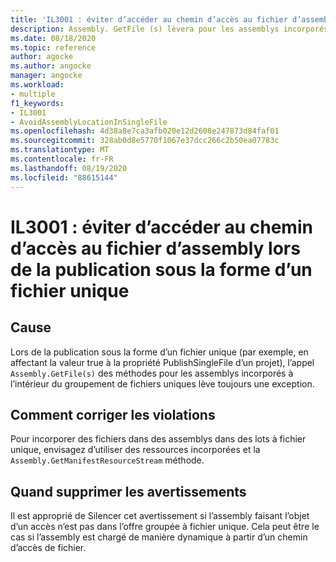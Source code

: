```yaml
---
title: 'IL3001 : éviter d’accéder au chemin d’accès au fichier d’assembly lors de la publication sous la forme d’un fichier unique'
description: Assembly. GetFile (s) lèvera pour les assemblys incorporés dans une application à fichier unique
ms.date: 08/18/2020
ms.topic: reference
author: agocke
ms.author: angocke
manager: angocke
ms.workload:
- multiple
f1_keywords:
- IL3001
- AvoidAssemblyLocationInSingleFile
ms.openlocfilehash: 4d38a8e7ca3afb020e12d2608e247873d84faf01
ms.sourcegitcommit: 328ab0d8e5770f1067e37dcc266c2b50ea07783c
ms.translationtype: MT
ms.contentlocale: fr-FR
ms.lasthandoff: 08/19/2020
ms.locfileid: "88615144"
---
```

# <a name="il3001-avoid-accessing-assembly-file-path-when-publishing-as-a-single-file"></a>IL3001 : éviter d’accéder au chemin d’accès au fichier d’assembly lors de la publication sous la forme d’un fichier unique

## <a name="cause"></a>Cause

Lors de la publication sous la forme d’un fichier unique (par exemple, en affectant la valeur true à la propriété PublishSingleFile d’un projet), l’appel `Assembly.GetFile(s)` des méthodes pour les assemblys incorporés à l’intérieur du groupement de fichiers uniques lève toujours une exception.

## <a name="how-to-fix-violations"></a>Comment corriger les violations

Pour incorporer des fichiers dans des assemblys dans des lots à fichier unique, envisagez d’utiliser des ressources incorporées et la `Assembly.GetManifestResourceStream` méthode.

## <a name="when-to-suppress-warnings"></a>Quand supprimer les avertissements

Il est approprié de Silencer cet avertissement si l’assembly faisant l’objet d’un accès n’est pas dans l’offre groupée à fichier unique. Cela peut être le cas si l’assembly est chargé de manière dynamique à partir d’un chemin d’accès de fichier.
